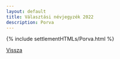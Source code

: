 ```yaml
---
layout: default
title: Választási névjegyzék 2022
description: Porva
---
```


{% include settlementHTMLs/Porva.html %}

[Vissza](./)